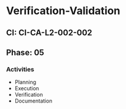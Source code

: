 # Verification-Validation

## CI: CI-CA-L2-002-002
## Phase: 05

### Activities
- Planning
- Execution
- Verification
- Documentation
